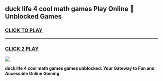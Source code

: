 
## duck life 4 cool math games Play Online 👋 Unblocked Games
<h3>
<a href="https://news.freeplayer.one?title=duck_life_4_cool_math_games&ref=17CMG">CLICK TO PLAY</a></h3>
<hr>

<h3>
<a href="https://news.freeplayer.one?title=duck_life_4_cool_math_games&ref=17CMG">CLICK 2 PLAY</a>
  
</h3>

<a href="https://news.freeplayer.one?title=duck_life_4_cool_math_games&ref=17CMG/"><img src="https://clearcache.store/games.png"></a>


**duck life 4 cool math games games unblocked: Your Gateway to Fun and Accessible Online Gaming**
